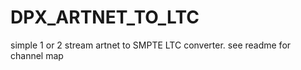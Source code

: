 # DPX_ARTNET_TO_LTC
 simple 1 or 2 stream artnet to SMPTE LTC converter. see readme for channel map
